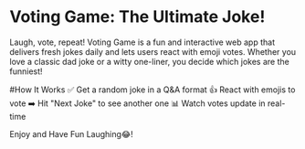 # Voting Game: The Ultimate Joke!

Laugh, vote, repeat! Voting Game is a fun and interactive web app that delivers fresh jokes daily and lets users react with emoji votes. Whether you love a classic dad joke or a witty one-liner, you decide which jokes are the funniest!

#How It Works
✅ Get a random joke in a Q&A format
👍 React with emojis to vote
➡️ Hit "Next Joke" to see another one
📊 Watch votes update in real-time

Enjoy and Have Fun Laughing😂!
